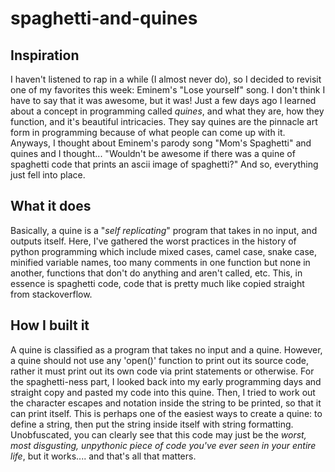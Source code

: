 # spaghetti-and-quines
## Inspiration

I haven't listened to rap in a while (I almost never do), so I decided to revisit one of my favorites this week: Eminem's "Lose yourself" song. I don't think I have to say that it was awesome, but it was! Just a few days ago I learned about a concept in programming called *quines*, and what they are, how they function, and it's beautiful intricacies. They say quines are the pinnacle art form in programming because of what people can come up with it. Anyways, I thought about Eminem's parody song "Mom's Spaghetti" and quines and I thought... "Wouldn't be awesome if there was a quine of spaghetti code that prints an ascii image of spaghetti?" And so, everything just fell into place.

## What it does

Basically, a quine is a "*self replicating*" program that takes in no input, and outputs itself. Here, I've gathered the worst practices in the history of python programming which include mixed cases, camel case, snake case, minified variable names, too many comments in one function but none in another, functions that don't do anything and aren't called, etc. This, in essence is spaghetti code, code that is pretty much like copied straight from stackoverflow.

## How I built it

A quine is classified as a program that takes no input and a quine. However, a quine should not use any 'open()' function to print out its source code, rather it must print out its own code via print statements or otherwise. For the spaghetti-ness part, I looked back into my early programming days and straight copy and pasted my code into this quine. Then, I tried to work out the character escapes and notation inside the string to be printed, so that it can print itself. This is perhaps one of the easiest ways to create a quine: to define a string, then put the string inside itself with string formatting. Unobfuscated, you can clearly see that this code may just be the *worst, most disgusting, unpythonic piece of code you've ever seen in your entire life*, but it works.... and that's all that matters.
